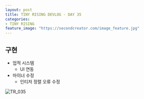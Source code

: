 ```yaml
---
layout: post
title: TINY RISING DEVLOG - DAY 35
categories:
- TINY RISING
feature_image: "https://secondcreator.com/image_feature.jpg"
---
```


## 구현
- 업적 시스템
  - UI 연동
- 마이너 수정
  - 인티저 정렬 오류 수정

![TR_035](https://secondcreator.com/blog/imgs/TR_035.png)

